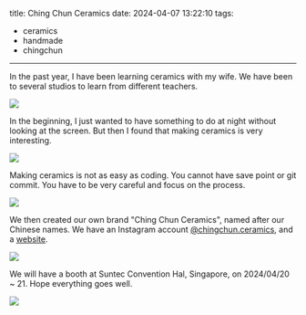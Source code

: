 title: Ching Chun Ceramics
date: 2024-04-07 13:22:10
tags:
- ceramics
- handmade
- chingchun

---

In the past year, I have been learning ceramics with my wife. We have been to several studios to learn from different teachers.

<img src="/images/20240407/hollow-cover.jpg">

<!-- more -->

In the beginning, I just wanted to have something to do at night without looking at the screen. But then I found that making ceramics is very interesting.

<img src="/images/20240407/goblet.jpg">

Making ceramics is not as easy as coding. You cannot have save point or git commit. You have to be very careful and focus on the process.

<img src="/images/20240407/small-vases.jpg">

We then created our own brand "Ching Chun Ceramics", named after our Chinese names. We have an Instagram account [@chingchun.ceramics](https://www.instagram.com/chingchun.ceramics/), and a [website](https://chingchun.tw/).

<img src="/images/20240407/chingchun.jpg">

We will have a booth at Suntec Convention Hal, Singapore, on 2024/04/20 ~ 21. Hope everything goes well.

<img src="/images/20240407/AAA_3753.jpg">
